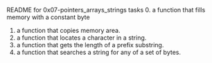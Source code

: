README for 0x07-pointers_arrays_strings tasks
0. a function that fills memory with a constant byte
1. a function that copies memory area.
2. a function that locates a character in a string.
3. a function that gets the length of a prefix substring.
4. a function that searches a string for any of a set of bytes.